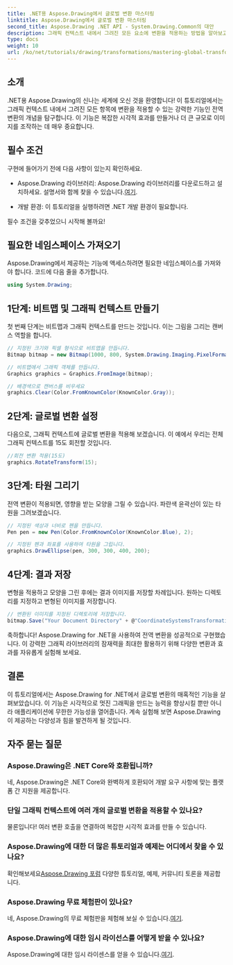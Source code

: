 ```yaml
---
title: .NET용 Aspose.Drawing에서 글로벌 변환 마스터링
linktitle: Aspose.Drawing에서 글로벌 변환 마스터링
second_title: Aspose.Drawing .NET API - System.Drawing.Common의 대안
description: 그래픽 컨텍스트 내에서 그려진 모든 요소에 변환을 적용하는 방법을 알아보고, 이를 통해 눈길을 끄는 시각적 효과를 만들고 이미지를 효율적으로 조작하는 방법을 익혀보세요.
type: docs
weight: 10
url: /ko/net/tutorials/drawing/transformations/mastering-global-transformations/
---
```

## 소개

.NET용 Aspose.Drawing의 신나는 세계에 오신 것을 환영합니다! 이 튜토리얼에서는 그래픽 컨텍스트 내에서 그려진 모든 항목에 변환을 적용할 수 있는 강력한 기능인 전역 변환의 개념을 탐구합니다. 이 기능은 복잡한 시각적 효과를 만들거나 더 큰 규모로 이미지를 조작하는 데 매우 중요합니다.

## 필수 조건

구현에 들어가기 전에 다음 사항이 있는지 확인하세요.

-  Aspose.Drawing 라이브러리: Aspose.Drawing 라이브러리를 다운로드하고 설치하세요. 설명서와 함께 찾을 수 있습니다.[여기](https://reference.aspose.com/drawing/net/).
  
- 개발 환경: 이 튜토리얼을 실행하려면 .NET 개발 환경이 필요합니다.

필수 조건을 갖추었으니 시작해 볼까요!

## 필요한 네임스페이스 가져오기

Aspose.Drawing에서 제공하는 기능에 액세스하려면 필요한 네임스페이스를 가져와야 합니다. 코드에 다음 줄을 추가합니다.

```csharp
using System.Drawing;
```

## 1단계: 비트맵 및 그래픽 컨텍스트 만들기

첫 번째 단계는 비트맵과 그래픽 컨텍스트를 만드는 것입니다. 이는 그림을 그리는 캔버스 역할을 합니다.

```csharp
// 지정된 크기와 픽셀 형식으로 비트맵을 만듭니다.
Bitmap bitmap = new Bitmap(1000, 800, System.Drawing.Imaging.PixelFormat.Format32bppPArgb);

// 비트맵에서 그래픽 객체를 만듭니다.
Graphics graphics = Graphics.FromImage(bitmap);

// 배경색으로 캔버스를 비우세요
graphics.Clear(Color.FromKnownColor(KnownColor.Gray));
```

## 2단계: 글로벌 변환 설정

다음으로, 그래픽 컨텍스트에 글로벌 변환을 적용해 보겠습니다. 이 예에서 우리는 전체 그래픽 컨텍스트를 15도 회전할 것입니다.

```csharp
//회전 변환 적용(15도)
graphics.RotateTransform(15);
```

## 3단계: 타원 그리기

전역 변환이 적용되면, 영향을 받는 모양을 그릴 수 있습니다. 파란색 윤곽선이 있는 타원을 그려보겠습니다.

```csharp
// 지정된 색상과 너비로 펜을 만듭니다.
Pen pen = new Pen(Color.FromKnownColor(KnownColor.Blue), 2);

// 지정된 펜과 좌표를 사용하여 타원을 그립니다.
graphics.DrawEllipse(pen, 300, 300, 400, 200);
```

## 4단계: 결과 저장

변형을 적용하고 모양을 그린 후에는 결과 이미지를 저장할 차례입니다. 원하는 디렉토리를 지정하고 변형된 이미지를 저장합니다.

```csharp
// 변환된 이미지를 지정된 디렉토리에 저장합니다.
bitmap.Save("Your Document Directory" + @"CoordinateSystemsTransformations\GlobalTransformation_out.png");
```

축하합니다! Aspose.Drawing for .NET을 사용하여 전역 변환을 성공적으로 구현했습니다. 이 강력한 그래픽 라이브러리의 잠재력을 최대한 활용하기 위해 다양한 변환과 효과를 자유롭게 실험해 보세요.

## 결론

이 튜토리얼에서는 Aspose.Drawing for .NET에서 글로벌 변환의 매혹적인 기능을 살펴보았습니다. 이 기능은 시각적으로 멋진 그래픽을 만드는 능력을 향상시킬 뿐만 아니라 애플리케이션에 무한한 가능성을 열어줍니다. 계속 실험해 보면 Aspose.Drawing이 제공하는 다양성과 힘을 발견하게 될 것입니다.

## 자주 묻는 질문

### Aspose.Drawing은 .NET Core와 호환됩니까?

네, Aspose.Drawing은 .NET Core와 완벽하게 호환되어 개발 요구 사항에 맞는 플랫폼 간 지원을 제공합니다.

### 단일 그래픽 컨텍스트에 여러 개의 글로벌 변환을 적용할 수 있나요?

물론입니다! 여러 변환 호출을 연결하여 복잡한 시각적 효과를 만들 수 있습니다.

### Aspose.Drawing에 대한 더 많은 튜토리얼과 예제는 어디에서 찾을 수 있나요?

 확인해보세요[Aspose.Drawing 포럼](https://forum.aspose.com/c/diagram/17) 다양한 튜토리얼, 예제, 커뮤니티 토론을 제공합니다.

### Aspose.Drawing 무료 체험판이 있나요?

 네, Aspose.Drawing의 무료 체험판을 체험해 보실 수 있습니다.[여기](https://releases.aspose.com/).

### Aspose.Drawing에 대한 임시 라이선스를 어떻게 받을 수 있나요?

 Aspose.Drawing에 대한 임시 라이센스를 얻을 수 있습니다.[여기](https://purchase.conholdate.com/temporary-license/).